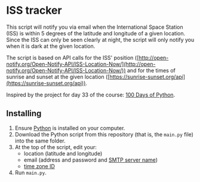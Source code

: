 # ISS tracker
This script will notify you via email when the International Space Station (ISS) is within 5 degrees of the latitude and longitude of a given location. Since the ISS can only be seen clearly at night, the script will only notify you when it is dark at the given location.

The script is based on API calls for the ISS' position ([http://open-notify.org/Open-Notify-API/ISS-Location-Now/](http://open-notify.org/Open-Notify-API/ISS-Location-Now/)) and for the times of sunrise and sunset at the given location ([https://sunrise-sunset.org/api](https://sunrise-sunset.org/api)).

Inspired by the project for day 33 of the course: [100 Days of Python](https://100daysofpython.dev/).

## Installing

1. Ensure [Python](https://www.python.org/) is installed on your computer.
2. Download the Python script from this repository (that is, the `main.py` file) into the same folder.
3. At the top of the script, edit your:
   - location (latitude and longitude)
   - email (address and password and [SMTP server name](https://sendgrid.com/en-us/blog/what-is-an-smtp-server))
   - [time zone ID](https://en.wikipedia.org/wiki/List_of_tz_database_time_zones)
5. Run `main.py`.

